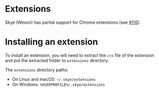 # Extensions

Skye (Wexon) has partial support for Chrome extensions (see [#110](https://github.com/wexond/desktop/issues/110)).

# Installing an extension

To install an extension, you will need to extract the `crx` file of the extension and put the extracted folder to `extensions` directory.

The `extensions` directory paths:

- On Linux and macOS: `~/.skye/extensions`
- On Windows: `%USERPROFILE%/.skye/extensions`
